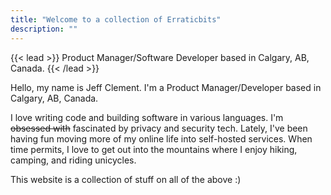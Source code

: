 ```yaml
---
title: "Welcome to a collection of Erraticbits"
description: ""
---
```


{{< lead >}}
Product Manager/Software Developer based in Calgary, AB, Canada.
{{< /lead >}}

Hello, my name is Jeff Clement.  I'm a Product Manager/Developer based in Calgary, AB, Canada.

I love writing code and building software in various languages.  I'm ~~obsessed with~~ fascinated by privacy and security tech.  Lately, I've been having fun moving more of my online life into self-hosted services.  When time permits, I love to get out into the mountains where I enjoy hiking, camping, and riding unicycles.  

This website is a collection of stuff on all of the above :)